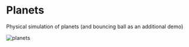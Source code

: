 # Planets
Physical simulation of planets (and bouncing ball as an additional demo)

![planets](https://user-images.githubusercontent.com/30340548/69900807-48243080-1389-11ea-9c90-107e92ee7a5c.gif)
